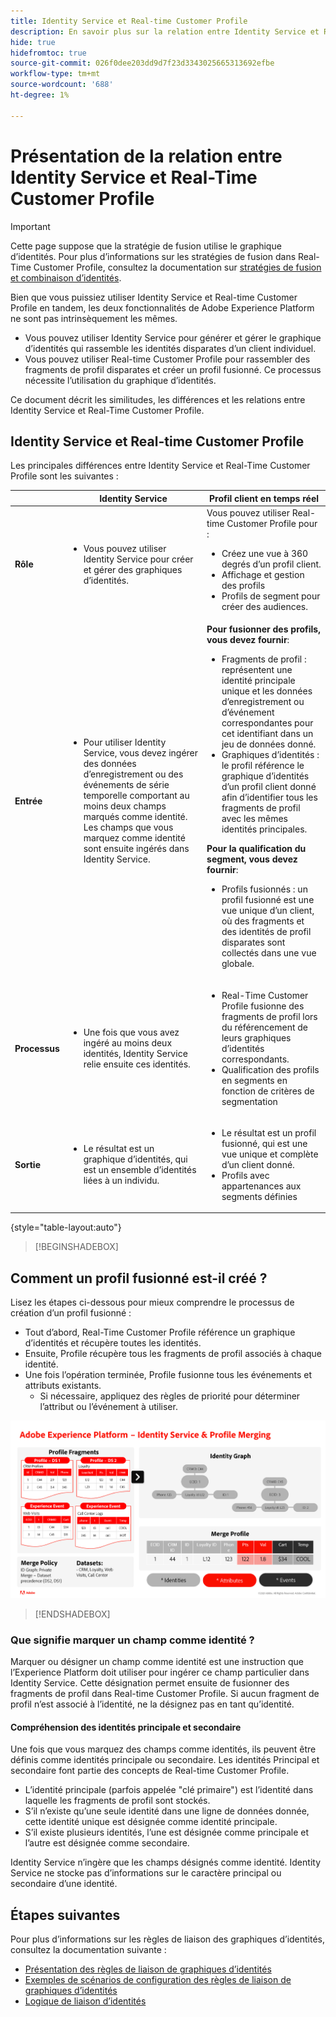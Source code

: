 ```yaml
---
title: Identity Service et Real-time Customer Profile
description: En savoir plus sur la relation entre Identity Service et Real-Time Customer Profile
hide: true
hidefromtoc: true
source-git-commit: 026f0dee203dd9d7f23d3343025665313692efbe
workflow-type: tm+mt
source-wordcount: '688'
ht-degree: 1%

---
```


# Présentation de la relation entre Identity Service et Real-Time Customer Profile

>[!IMPORTANT]
>
>Cette page suppose que la stratégie de fusion utilise le graphique d’identités. Pour plus d’informations sur les stratégies de fusion dans Real-Time Customer Profile, consultez la documentation sur [stratégies de fusion et combinaison d’identités](../../profile/merge-policies/overview.md#identity-stitching).

Bien que vous puissiez utiliser Identity Service et Real-time Customer Profile en tandem, les deux fonctionnalités de Adobe Experience Platform ne sont pas intrinsèquement les mêmes.

* Vous pouvez utiliser Identity Service pour générer et gérer le graphique d’identités qui rassemble les identités disparates d’un client individuel.
* Vous pouvez utiliser Real-time Customer Profile pour rassembler des fragments de profil disparates et créer un profil fusionné. Ce processus nécessite l’utilisation du graphique d’identités.

Ce document décrit les similitudes, les différences et les relations entre Identity Service et Real-Time Customer Profile.

## Identity Service et Real-time Customer Profile

Les principales différences entre Identity Service et Real-Time Customer Profile sont les suivantes :

| | Identity Service | Profil client en temps réel |
| --- | --- |--- |
| **Rôle** | <ul><li>Vous pouvez utiliser Identity Service pour créer et gérer des graphiques d’identités.</li></ul> | Vous pouvez utiliser Real-time Customer Profile pour : <ul><li>Créez une vue à 360 degrés d’un profil client.</li><li>Affichage et gestion des profils</li><li>Profils de segment pour créer des audiences.</li></ul> |
| **Entrée** | <ul><li>Pour utiliser Identity Service, vous devez ingérer des données d’enregistrement ou des événements de série temporelle comportant au moins deux champs marqués comme identité. Les champs que vous marquez comme identité sont ensuite ingérés dans Identity Service.</li></ul> | **Pour fusionner des profils, vous devez fournir**: <ul><li>Fragments de profil : représentent une identité principale unique et les données d’enregistrement ou d’événement correspondantes pour cet identifiant dans un jeu de données donné.</li><li>Graphiques d’identités : le profil référence le graphique d’identités d’un profil client donné afin d’identifier tous les fragments de profil avec les mêmes identités principales.</li></ul> **Pour la qualification du segment, vous devez fournir**: <ul><li>Profils fusionnés : un profil fusionné est une vue unique d’un client, où des fragments et des identités de profil disparates sont collectés dans une vue globale.</li></ul> |
| **Processus** | <ul><li>Une fois que vous avez ingéré au moins deux identités, Identity Service relie ensuite ces identités.</li></ul> | <ul><li>Real-Time Customer Profile fusionne des fragments de profil lors du référencement de leurs graphiques d’identités correspondants.</li><li>Qualification des profils en segments en fonction de critères de segmentation</li></ul> |
| **Sortie** | <ul><li>Le résultat est un graphique d’identités, qui est un ensemble d’identités liées à un individu.</li></ul> | <ul><li>Le résultat est un profil fusionné, qui est une vue unique et complète d’un client donné.</li><li>Profils avec appartenances aux segments définies</li></ul> |

{style="table-layout:auto"}

>[!BEGINSHADEBOX]

## Comment un profil fusionné est-il créé ?

Lisez les étapes ci-dessous pour mieux comprendre le processus de création d’un profil fusionné :

* Tout d’abord, Real-Time Customer Profile référence un graphique d’identités et récupère toutes les identités.
* Ensuite, Profile récupère tous les fragments de profil associés à chaque identité.
* Une fois l’opération terminée, Profile fusionne tous les événements et attributs existants.
   * Si nécessaire, appliquez des règles de priorité pour déterminer l’attribut ou l’événement à utiliser.

![Graphique de flux détaillant le fonctionnement d’Identity Service et de la fusion de profils.](../images/identity-settings/identity-and-profile.png)

>[!ENDSHADEBOX]

### Que signifie marquer un champ comme identité ?

Marquer ou désigner un champ comme identité est une instruction que l’Experience Platform doit utiliser pour ingérer ce champ particulier dans Identity Service. Cette désignation permet ensuite de fusionner des fragments de profil dans Real-time Customer Profile. Si aucun fragment de profil n’est associé à l’identité, ne la désignez pas en tant qu’identité.

#### Compréhension des identités principale et secondaire

Une fois que vous marquez des champs comme identités, ils peuvent être définis comme identités principale ou secondaire. Les identités Principal et secondaire font partie des concepts de Real-time Customer Profile.

* L’identité principale (parfois appelée &quot;clé primaire&quot;) est l’identité dans laquelle les fragments de profil sont stockés.
* S’il n’existe qu’une seule identité dans une ligne de données donnée, cette identité unique est désignée comme identité principale.
* S’il existe plusieurs identités, l’une est désignée comme principale et l’autre est désignée comme secondaire.

Identity Service n’ingère que les champs désignés comme identité. Identity Service ne stocke pas d’informations sur le caractère principal ou secondaire d’une identité.

## Étapes suivantes

Pour plus d’informations sur les règles de liaison des graphiques d’identités, consultez la documentation suivante :

* [Présentation des règles de liaison de graphiques d’identités](./overview.md)
* [Exemples de scénarios de configuration des règles de liaison de graphiques d’identités](./example-scenarios.md)
* [Logique de liaison d’identités](./identity-linking-logic.md)